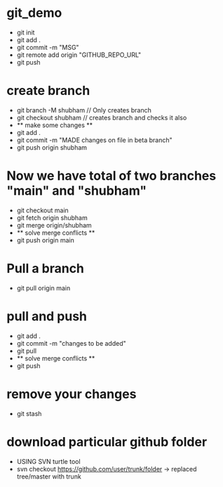 # git_demo

- git init
- git add .
- git commit -m "MSG"
- git remote add origin "GITHUB_REPO_URL"
- git push 
 
 # create branch 
- git branch -M shubham // Only creates branch
- git checkout shubham // creates branch and checks it also
- ** make some changes **
- git add .
- git commit -m "MADE changes on file in beta branch"
- git push origin shubham
  
 # Now we have total of two branches "main" and "shubham"
- git checkout main
- git fetch origin shubham
- git merge origin/shubham
- ** solve merge conflicts **
- git push origin main

# Pull a branch
- git pull origin main

# pull and push 
- git add .
- git commit -m "changes to be added"
- git pull 
- ** solve merge conflicts **
- git push

# remove your changes
- git stash

# download particular github folder
- USING SVN turtle tool
- svn checkout https://github.com/user/trunk/folder -> replaced tree/master with trunk

  

